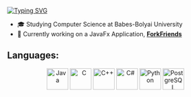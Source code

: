 [![Typing SVG](https://readme-typing-svg.demolab.com/?lines=Hi+,+I'm+Adelina!;Here+are+some+things+about+me:&color=FADADD)](https://git.io/typing-svg)

- 🎓 Studying Computer Science at Babes-Bolyai University 
- 🌱 Currently working on a JavaFx Application, [**ForkFriends**](https://github.com/YourRepository/ForkFriends)

##  **Languages:**
<p align="center">
  <img src="https://cdn.jsdelivr.net/gh/devicons/devicon/icons/java/java-original.svg" alt="Java" width="50" height="50"/>
  <img src="https://cdn.jsdelivr.net/gh/devicons/devicon/icons/c/c-original.svg" alt="C" width="50" height="50"/>
  <img src="https://cdn.jsdelivr.net/gh/devicons/devicon/icons/cplusplus/cplusplus-original.svg" alt="C++" width="50" height="50"/>
  <img src="https://cdn.jsdelivr.net/gh/devicons/devicon/icons/csharp/csharp-original.svg" alt="C#" width="50" height="50"/>
  <img src="https://cdn.jsdelivr.net/gh/devicons/devicon/icons/python/python-original.svg" alt="Python" width="50" height="50"/>
  <img src="https://cdn.jsdelivr.net/gh/devicons/devicon/icons/postgresql/postgresql-original.svg" alt="PostgreSQL" width="50" height="50"/>
</p>



